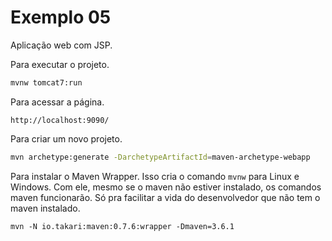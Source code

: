 # Exemplo 05

Aplicação web com JSP.

Para executar o projeto.

```sh
mvnw tomcat7:run
```

Para acessar a página.

```
http://localhost:9090/
```

Para criar um novo projeto.

```sh
mvn archetype:generate -DarchetypeArtifactId=maven-archetype-webapp
```

Para instalar o Maven Wrapper. Isso cria o comando `mvnw` para Linux e Windows. Com ele, mesmo se o maven não estiver instalado, os comandos maven funcionarão. Só pra facilitar a vida do desenvolvedor que não tem o maven instalado.

```
mvn -N io.takari:maven:0.7.6:wrapper -Dmaven=3.6.1
```
